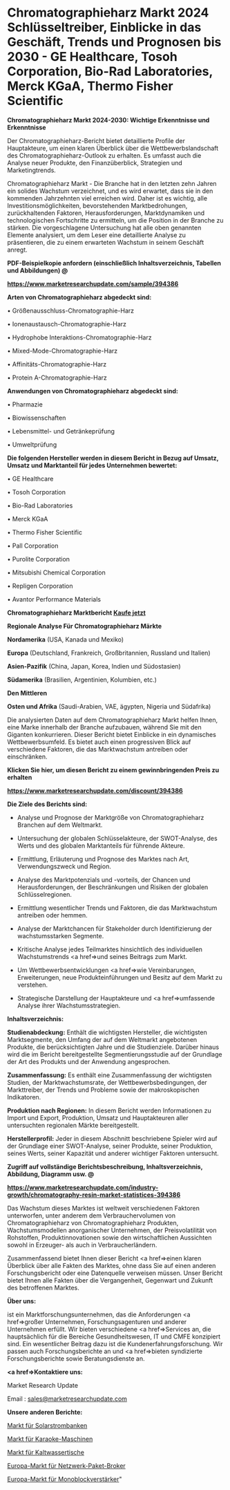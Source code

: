 # Chromatographieharz Markt 2024 Schlüsseltreiber, Einblicke in das Geschäft, Trends und Prognosen bis 2030 - GE Healthcare, Tosoh Corporation, Bio-Rad Laboratories, Merck KGaA, Thermo Fisher Scientific

<strong>Chromatographieharz Markt 2024-2030: Wichtige Erkenntnisse und Erkenntnisse</strong>

Der Chromatographieharz-Bericht bietet detaillierte Profile der Hauptakteure, um einen klaren Überblick über die Wettbewerbslandschaft des Chromatographieharz-Outlook zu erhalten. Es umfasst auch die Analyse neuer Produkte, den Finanzüberblick, Strategien und Marketingtrends.

Chromatographieharz Markt - Die Branche hat in den letzten zehn Jahren ein solides Wachstum verzeichnet, und es wird erwartet, dass sie in den kommenden Jahrzehnten viel erreichen wird. Daher ist es wichtig, alle Investitionsmöglichkeiten, bevorstehenden Marktbedrohungen, zurückhaltenden Faktoren, Herausforderungen, Marktdynamiken und technologischen Fortschritte zu ermitteln, um die Position in der Branche zu stärken. Die vorgeschlagene Untersuchung hat alle oben genannten Elemente analysiert, um dem Leser eine detaillierte Analyse zu präsentieren, die zu einem erwarteten Wachstum in seinem Geschäft anregt.



<strong><b>PDF-Beispielkopie anfordern (einschließlich Inhaltsverzeichnis, Tabellen und Abbildungen) @ </b></strong>

<strong><a href=https://www.marketresearchupdate.com/sample/394386>

<strong>https://www.marketresearchupdate.com/sample/394386</u></a></strong></strong>



<strong>Arten von Chromatographieharz abgedeckt sind:</strong>

• Größenausschluss-Chromatographie-Harz

• Ionenaustausch-Chromatographie-Harz

• Hydrophobe Interaktions-Chromatographie-Harz

• Mixed-Mode-Chromatographie-Harz

• Affinitäts-Chromatographie-Harz

• Protein A-Chromatographie-Harz



<strong>Anwendungen von Chromatographieharz abgedeckt sind:</strong>

• Pharmazie

• Biowissenschaften

• Lebensmittel- und Getränkeprüfung

• Umweltprüfung



<strong>Die folgenden Hersteller werden in diesem Bericht in Bezug auf Umsatz, Umsatz und Marktanteil für jedes Unternehmen bewertet:</strong>

• GE Healthcare

• Tosoh Corporation

• Bio-Rad Laboratories

• Merck KGaA

• Thermo Fisher Scientific

• Pall Corporation

• Purolite Corporation

• Mitsubishi Chemical Corporation

• Repligen Corporation

• Avantor Performance Materials



<strong>Chromatographieharz Marktbericht <a href=https://www.marketresearchupdate.com/buynow/394386>Kaufe jetzt</a></strong>



<strong>Regionale Analyse Für Chromatographieharz Märkte</strong>



<strong>Nordamerika</strong> (USA, Kanada und Mexiko)



<strong>Europa</strong> (Deutschland, Frankreich, Großbritannien, Russland und Italien)



<strong>Asien-Pazifik</strong> (China, Japan, Korea, Indien und Südostasien)



<strong>Südamerika</strong> (Brasilien, Argentinien, Kolumbien, etc.)



<strong>Den Mittleren</strong> 

<strong>Osten und Afrika</strong> (Saudi-Arabien, VAE, ägypten, Nigeria und Südafrika)

Die analysierten Daten auf dem Chromatographieharz Markt helfen Ihnen, eine Marke innerhalb der Branche aufzubauen, während Sie mit den Giganten konkurrieren. Dieser Bericht bietet Einblicke in ein dynamisches Wettbewerbsumfeld. Es bietet auch einen progressiven Blick auf verschiedene Faktoren, die das Marktwachstum antreiben oder einschränken.



<strong>Klicken Sie hier, um diesen Bericht zu einem gewinnbringenden Preis zu erhalten
</strong>

<strong><a href=https://www.marketresearchupdate.com/discount/394386>https://www.marketresearchupdate.com/discount/394386</b></u></strong></a>



<strong>Die Ziele des Berichts sind:</strong>

- Analyse und Prognose der Marktgröße von Chromatographieharz Branchen auf dem Weltmarkt.

- Untersuchung der globalen Schlüsselakteure, der SWOT-Analyse, des Werts und des globalen Marktanteils für führende Akteure.

- Ermittlung, Erläuterung und Prognose des Marktes nach Art, Verwendungszweck und Region.

- Analyse des Marktpotenzials und -vorteils, der Chancen und Herausforderungen, der Beschränkungen und Risiken der globalen Schlüsselregionen.

- Ermittlung wesentlicher Trends und Faktoren, die das Marktwachstum antreiben oder hemmen.

- Analyse der Marktchancen für Stakeholder durch Identifizierung der wachstumsstarken Segmente.

- Kritische Analyse jedes Teilmarktes hinsichtlich des individuellen Wachstumstrends <a href=>und</a> seines Beitrags zum Markt.

- Um Wettbewerbsentwicklungen <a href=>wie</a> Vereinbarungen, Erweiterungen, neue Produkteinführungen und Besitz auf dem Markt zu verstehen.

- Strategische Darstellung der Hauptakteure und <a href=>umfas</a>sende Analyse ihrer Wachstumsstrategien.



<strong>Inhaltsverzeichnis:</strong>



<strong>Studienabdeckung:</strong> Enthält die wichtigsten Hersteller, die wichtigsten Marktsegmente, den Umfang der auf dem Weltmarkt angebotenen Produkte, die berücksichtigten Jahre und die Studienziele. Darüber hinaus wird die im Bericht bereitgestellte Segmentierungsstudie auf der Grundlage der Art des Produkts und der Anwendung angesprochen.



<strong>Zusammenfassung:</strong> Es enthält eine Zusammenfassung der wichtigsten Studien, der Marktwachstumsrate, der Wettbewerbsbedingungen, der Markttreiber, der Trends und Probleme sowie der makroskopischen Indikatoren.



<strong>Produktion nach Regionen:</strong> In diesem Bericht werden Informationen zu Import und Export, Produktion, Umsatz und Hauptakteuren aller untersuchten regionalen Märkte bereitgestellt.



<strong>Herstellerprofil:</strong> Jeder in diesem Abschnitt beschriebene Spieler wird auf der Grundlage einer SWOT-Analyse, seiner Produkte, seiner Produktion, seines Werts, seiner Kapazität und anderer wichtiger Faktoren untersucht.



<strong><b>Zugriff auf vollständige Berichtsbeschreibung, Inhaltsverzeichnis, Abbildung, Diagramm usw. @ </b></strong>

<strong><a href=https://www.marketresearchupdate.com/industry-growth/chromatography-resin-market-statistices-394386>https://www.marketresearchupdate.com/industry-growth/chromatography-resin-market-statistices-394386</a></strong>

Das Wachstum dieses Marktes ist weltweit verschiedenen Faktoren unterworfen, unter anderem dem Verbrauchervolumen von Chromatographieharz von Chromatographieharz Produkten, Wachstumsmodellen anorganischer Unternehmen, der Preisvolatilität von Rohstoffen, Produktinnovationen sowie den wirtschaftlichen Aussichten sowohl in Erzeuger- als auch in Verbraucherländern.

Zusammenfassend bietet Ihnen dieser Bericht <a href=>einen</a> klaren Überblick über alle Fakten des Marktes, ohne dass Sie auf einen anderen Forschungsbericht oder eine Datenquelle verweisen müssen. Unser Bericht bietet Ihnen alle Fakten über die Vergangenheit, Gegenwart und Zukunft des betroffenen Marktes.



<strong>Über uns:</strong>

 ist ein Marktforschungsunternehmen, das die Anforderungen <a href=>großer</a> Unternehmen, Forschungsagenturen und anderer Unternehmen erfüllt. Wir bieten verschiedene <a href=>Services</a> an, die hauptsächlich für die Bereiche Gesundheitswesen, IT und CMFE konzipiert sind. Ein wesentlicher Beitrag dazu ist die Kundenerfahrungsforschung. Wir passen auch Forschungsberichte an und <a href=>bieten</a> syndizierte Forschungsberichte sowie Beratungsdienste an.



<strong><a href=>Kontaktiere uns:</a></strong>

Market Research Update

Email : sales@marketresearchupdate.com



<strong>Unsere anderen Berichte:</strong>

<a href=https://www.linkedin.com/pulse/solar-power-bank-market-size-region-outlook-statistic>Markt für Solarstrombanken</a>

<a href=https://www.linkedin.com/pulse/karaoke-machines-market-2023-remarking>Markt für Karaoke-Maschinen</a>

<a href=https://www.linkedin.com/pulse/cold-water-table-market-analysis-segment-region>Markt für Kaltwassertische</a>

<a href=https://www.linkedin.com/pulse/europe-network-packet-broker-market-2023-challenges>Europa-Markt für Netzwerk-Paket-Broker</a>

<a href=https://www.linkedin.com/pulse/europe-monoblock-amplifier-market-analysis>Europa-Markt für Monoblockverstärker</a>"
